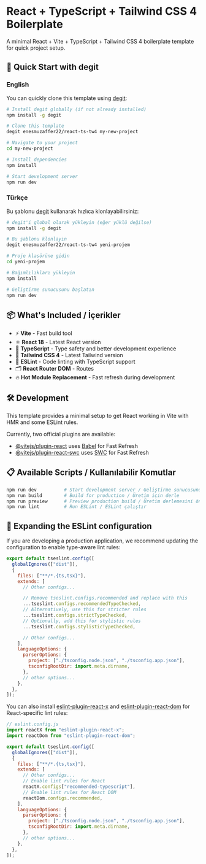 # React + TypeScript + Tailwind CSS 4 Boilerplate

A minimal React + Vite + TypeScript + Tailwind CSS 4 boilerplate template for quick project setup.

## 🚀 Quick Start with degit

### English

You can quickly clone this template using [degit](https://github.com/Rich-Harris/degit):

```bash
# Install degit globally (if not already installed)
npm install -g degit

# Clone this template
degit enesmuzaffer22/react-ts-tw4 my-new-project

# Navigate to your project
cd my-new-project

# Install dependencies
npm install

# Start development server
npm run dev
```

### Türkçe

Bu şablonu [degit](https://github.com/Rich-Harris/degit) kullanarak hızlıca klonlayabilirsiniz:

```bash
# degit'i global olarak yükleyin (eğer yüklü değilse)
npm install -g degit

# Bu şablonu klonlayın
degit enesmuzaffer22/react-ts-tw4 yeni-projem

# Proje klasörüne gidin
cd yeni-projem

# Bağımlılıkları yükleyin
npm install

# Geliştirme sunucusunu başlatın
npm run dev
```

## 📦 What's Included / İçerikler

- ⚡ **Vite** - Fast build tool
- ⚛️ **React 18** - Latest React version
- 🔷 **TypeScript** - Type safety and better development experience
- 🎨 **Tailwind CSS 4** - Latest Tailwind version
- 📝 **ESLint** - Code linting with TypeScript support
- 🗂 **React Router DOM** - Routes
- 🔥 **Hot Module Replacement** - Fast refresh during development

## 🛠️ Development

This template provides a minimal setup to get React working in Vite with HMR and some ESLint rules.

Currently, two official plugins are available:

- [@vitejs/plugin-react](https://github.com/vitejs/vite-plugin-react/blob/main/packages/plugin-react) uses [Babel](https://babeljs.io/) for Fast Refresh
- [@vitejs/plugin-react-swc](https://github.com/vitejs/vite-plugin-react/blob/main/packages/plugin-react-swc) uses [SWC](https://swc.rs/) for Fast Refresh

## 📋 Available Scripts / Kullanılabilir Komutlar

```bash
npm run dev          # Start development server / Geliştirme sunucusunu başlat
npm run build        # Build for production / Üretim için derle
npm run preview      # Preview production build / Üretim derlemesini önizle
npm run lint         # Run ESLint / ESLint çalıştır
```

## 🔧 Expanding the ESLint configuration

If you are developing a production application, we recommend updating the configuration to enable type-aware lint rules:

```js
export default tseslint.config([
  globalIgnores(["dist"]),
  {
    files: ["**/*.{ts,tsx}"],
    extends: [
      // Other configs...

      // Remove tseslint.configs.recommended and replace with this
      ...tseslint.configs.recommendedTypeChecked,
      // Alternatively, use this for stricter rules
      ...tseslint.configs.strictTypeChecked,
      // Optionally, add this for stylistic rules
      ...tseslint.configs.stylisticTypeChecked,

      // Other configs...
    ],
    languageOptions: {
      parserOptions: {
        project: ["./tsconfig.node.json", "./tsconfig.app.json"],
        tsconfigRootDir: import.meta.dirname,
      },
      // other options...
    },
  },
]);
```

You can also install [eslint-plugin-react-x](https://github.com/Rel1cx/eslint-react/tree/main/packages/plugins/eslint-plugin-react-x) and [eslint-plugin-react-dom](https://github.com/Rel1cx/eslint-react/tree/main/packages/plugins/eslint-plugin-react-dom) for React-specific lint rules:

```js
// eslint.config.js
import reactX from "eslint-plugin-react-x";
import reactDom from "eslint-plugin-react-dom";

export default tseslint.config([
  globalIgnores(["dist"]),
  {
    files: ["**/*.{ts,tsx}"],
    extends: [
      // Other configs...
      // Enable lint rules for React
      reactX.configs["recommended-typescript"],
      // Enable lint rules for React DOM
      reactDom.configs.recommended,
    ],
    languageOptions: {
      parserOptions: {
        project: ["./tsconfig.node.json", "./tsconfig.app.json"],
        tsconfigRootDir: import.meta.dirname,
      },
      // other options...
    },
  },
]);
```
